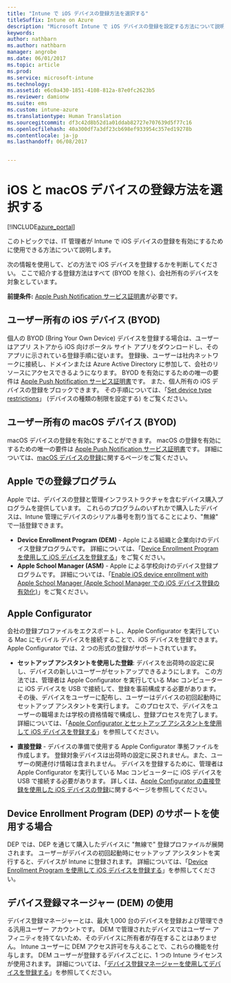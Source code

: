 ```yaml
---
title: "Intune で iOS デバイスの登録方法を選択する"
titleSuffix: Intune on Azure
description: "Microsoft Intune で iOS デバイスの登録を設定する方法について説明します。&quot;"
keywords: 
author: nathbarn
ms.author: nathbarn
manager: angrobe
ms.date: 06/01/2017
ms.topic: article
ms.prod: 
ms.service: microsoft-intune
ms.technology: 
ms.assetid: e6c0a430-1851-4108-812a-87e0fc2623b5
ms.reviewer: damionw
ms.suite: ems
ms.custom: intune-azure
ms.translationtype: Human Translation
ms.sourcegitcommit: df3c42d8b52d1a01ddab82727e707639d5f77c16
ms.openlocfilehash: 40a300df7a3df23cb698ef933954c357ed19278b
ms.contentlocale: ja-jp
ms.lasthandoff: 06/08/2017


---
```


# <a name="choose-how-to-enroll-ios-and-macos-devices"></a>iOS と macOS デバイスの登録方法を選択する

[!INCLUDE[azure_portal](./includes/azure_portal.md)]

このトピックでは、IT 管理者が Intune で iOS デバイスの登録を有効にするために使用できる方法について説明します。

次の情報を使用して、どの方法で iOS デバイスを登録するかを判断してください。 ここで紹介する登録方法はすべて (BYOD を除く)、会社所有のデバイスを対象としています。

**前提条件:** [Apple Push Notification サービス証明書](apple-mdm-push-certificate-get.md)が必要です。

## <a name="user-owned-ios-devices-byod"></a>ユーザー所有の iOS デバイス (BYOD)

個人の BYOD (Bring Your Own Device) デバイスを登録する場合は、ユーザーはアプリ ストアから iOS 向けポータル サイト アプリをダウンロードし、そのアプリに示されている登録手順に従います。 登録後、ユーザーは社内ネットワークに接続し、ドメインまたは Azure Active Directory に参加して、会社のリソースにアクセスできるようになります。 BYOD を有効にするための唯一の要件は [Apple Push Notification サービス証明書](apple-mdm-push-certificate-get.md)です。 また、個人所有の iOS デバイスの登録をブロックできます。 その手順については、「[Set device type restrictions](enrollment-restrictions-set.md#set-device-type-restrictions)」 (デバイスの種類の制限を設定する) をご覧ください。

## <a name="user-owned-macos-devices-byod"></a>ユーザー所有の macOS デバイス (BYOD)

macOS デバイスの登録を有効にすることができます。 macOS の登録を有効にするための唯一の要件は [Apple Push Notification サービス証明書](apple-mdm-push-certificate-get.md)です。 詳細については、[macOS デバイスの登録](./macos-enroll.md)に関するページをご覧ください。

## <a name="enrollment-program-with-apple"></a>Apple での登録プログラム
Apple では、デバイスの登録と管理インフラストラクチャを含むデバイス購入プログラムを提供しています。 これらのプログラムのいずれかで購入したデバイスは、Intune 管理にデバイスのシリアル番号を割り当てることにより、"無線" で一括登録できます。

- **Device Enrollment Program (DEM)** - Apple による組織と企業向けのデバイス登録プログラムです。 詳細については、「[Device Enrollment Program を使用して iOS デバイスを登録する](device-enrollment-program-enroll-ios.md)」をご覧ください。
- **Apple School Manager (ASM)** - Apple による学校向けのデバイス登録プログラムです。 詳細については、「[Enable iOS device enrollment with Apple School Manager (Apple School Manager での iOS デバイス登録の有効化)](apple-school-manager-set-up-ios.md)」をご覧ください。

## <a name="apple-configurator"></a>Apple Configurator

会社の登録プロファイルをエクスポートし、Apple Configurator を実行している Mac にモバイル デバイスを接続することで、iOS デバイスを登録できます。 Apple Configurator では、2 つの形式の登録がサポートされています。

- **セットアップ アシスタントを使用した登録**: デバイスを出荷時の設定に戻し、デバイスの新しいユーザーがセットアップできるようにします。 この方法では、管理者は Apple Configurator を実行している Mac コンピューターに iOS デバイスを USB で接続して、登録を事前構成する必要があります。 その後、デバイスをユーザーに配布し、ユーザーはデバイスの初回起動時にセットアップ アシスタントを実行します。 このプロセスで、デバイスをユーザーの職場または学校の資格情報で構成し、登録プロセスを完了します。 詳細については、「[Apple Configurator とセットアップ アシスタントを使用して iOS デバイスを登録する](apple-configurator-setup-assistant-enroll-ios.md)」を参照してください。

- **直接登録** - デバイスの準備で使用する Apple Configurator 準拠ファイルを作成します。 登録対象デバイスは出荷時の設定に戻されません。また、ユーザーの関連付け情報は含まれません。 デバイスを登録するために、管理者は Apple Configurator を実行している Mac コンピューターに iOS デバイスを USB で接続する必要があります。 詳しくは、[Apple Configurator の直接登録を使用した iOS デバイスの登録](apple-configurator-direct-enroll-ios.md)に関するページを参照してください。

## <a name="use-the-device-enrollment-program-dep"></a>Device Enrollment Program (DEP) のサポートを使用する場合

DEP では、DEP を通じて購入したデバイスに "無線で" 登録プロファイルが展開されます。 ユーザーがデバイスの初回起動時にセットアップ アシスタントを実行すると、デバイスが Intune に登録されます。 詳細については、「[Device Enrollment Program を使用して iOS デバイスを登録する](device-enrollment-program-enroll-ios.md)」を参照してください。

## <a name="use-the-device-enrollment-manager-dem"></a>デバイス登録マネージャー (DEM) の使用
デバイス登録マネージャーとは、最大 1,000 台のデバイスを登録および管理できる汎用ユーザー アカウントです。 DEM で管理されたデバイスではユーザー アフィニティを持てないため、そのデバイスに所有者が存在することはありません。 Intune ユーザーに DEM アクセス許可を与えることで、これらの機能を付与します。 DEM ユーザーが登録するデバイスごとに、1 つの Intune ライセンスが使用されます。 詳細については、「[デバイス登録マネージャーを使用してデバイスを登録する](device-enrollment-manager-enroll.md)」を参照してください。

